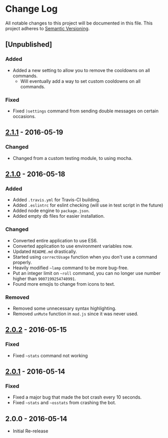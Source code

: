 # Change Log
All notable changes to this project will be documented in this file.
This project adheres to [Semantic Versioning](http://semver.org/).

## [Unpublished]
### Added
- Added a new setting to allow you to remove the cooldowns on all commands.
  - Will eventually add a way to set custom cooldowns on all commands.

### Fixed
- Fixed `)settings` command from sending double messages on certain occasions.

## [2.1.1] - 2016-05-19
### Changed
- Changed from a custom testing module, to using mocha.

## [2.1.0] - 2016-05-18
### Added
- Added `.travis.yml` for Travis-CI building.
- Added `.eslintrc` for eslint checking (will use in test script in the future)
- Added node engine to `package.json`.
- Added empty db files for easier installation.

### Changed
- Converted entire application to use ES6.
- Converted application to use environment variables now.
- Updated `README.md` drastically.
- Started using `correctUsage` function when you don't use a command properly.
- Heavily modified `~lamp` command to be more bug-free.
- Put an integer limit on `~roll` command, you can no longer use number higher than `9007199254740991`.
- Found more emojis to change from icons to text.

### Removed
- Removed some unnecessary syntax highlighting.
- Removed `unMute` function in `mod.js` since it was never used.

## [2.0.2] - 2016-05-15
### Fixed
- Fixed `~stats` command not working

## [2.0.1] - 2016-05-14
### Fixed
- Fixed a major bug that made the bot crash every 10 seconds.
- Fixed `~stats` and `~osstats` from crashing the bot.

## 2.0.0 - 2016-05-14
- Initial Re-release

[2.1.1]: https://github.com/unlucky4ever/RuneCord/compare/v2.1.0...v2.1.1
[2.1.0]: https://github.com/unlucky4ever/RuneCord/compare/v2.0.2...v2.1.0
[2.0.2]: https://github.com/unlucky4ever/RuneCord/compare/v2.0.1...v2.0.2
[2.0.1]: https://github.com/unlucky4ever/RuneCord/compare/v2.0.0...v2.0.1
